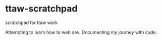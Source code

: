 # ttaw-scratchpad
scratchpad for ttaw work

Attempting to learn how to web dev. Documenting my journey with code.
